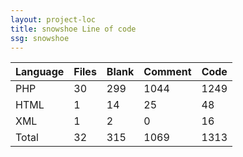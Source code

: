 ```yaml
---
layout: project-loc
title: snowshoe Line of code
ssg: snowshoe
---
```

<div class="table-responsive">
<table class="table">
<thead><tr>
<th>Language</th>
<th>Files</th>
<th>Blank</th>
<th>Comment</th>
<th>Code</th>
</tr></thead><tbody>
<tr><td>PHP</td><td> 30</td><td> 299</td><td> 1044</td><td> 1249</td></tr>
<tr><td>HTML</td><td> 1</td><td> 14</td><td> 25</td><td> 48</td></tr>
<tr><td>XML</td><td> 1</td><td> 2</td><td> 0</td><td> 16</td></tr>
<tr><td>Total</td><td>32</td><td>315</td><td>1069</td><td>1313</td></tr>
</tbody></table></div>
